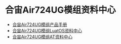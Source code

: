 # 合宙Air724UG模组资料中心

- [合宙Air724UG模组产品手册](https://docs.openluat.com/air724ug/product/)
- [合宙Air724UG模组LuatOS资料中心](https://docs.openluat.com/air724ug/luatos/)
- [合宙Air724UG模组AT资料中心](https://docs.openluat.com/air724ug/at/)

